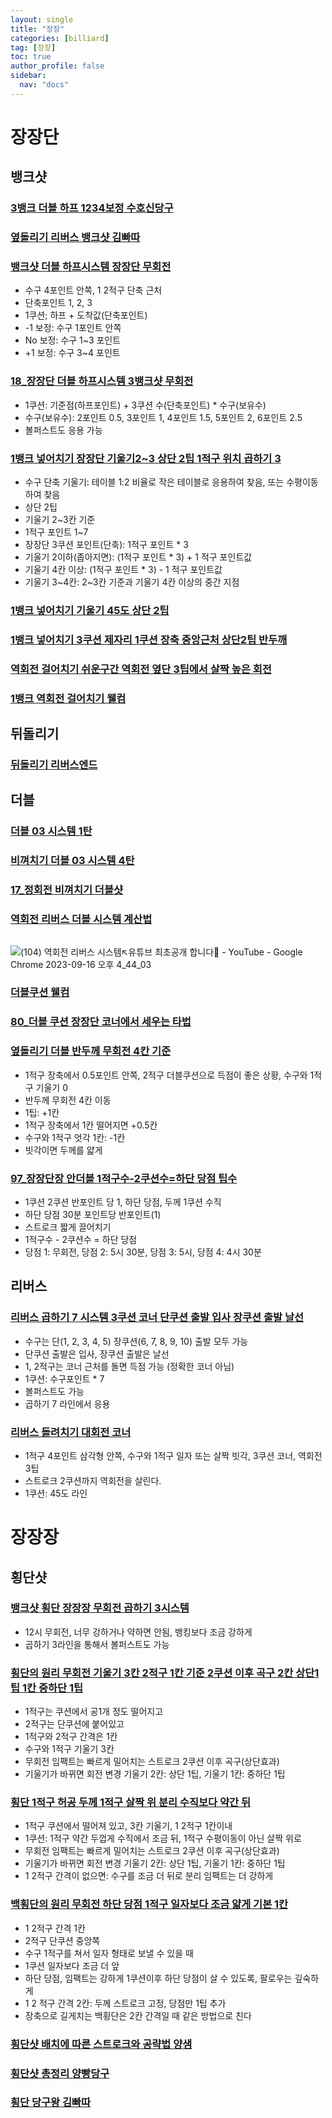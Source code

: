```yaml
---
layout: single
title: "장장"
categories: [billiard]
tag: [장장]
toc: true
author_profile: false
sidebar:
  nav: "docs"
---
```


# 장장단

## 뱅크샷

### [3뱅크 더블 하프 1234보정 수호신당구](https://1drv.ms/p/s!AuJKpwyYpUY991TdKjfDK33-flRV?e=4eewHg)

### [옆돌리기 리버스 뱅크샷 김빠따](https://1drv.ms/p/s!AuJKpwyYpUY9-AmLw3SOhWTVSw_1?e=sJMmRI)

### [뱅크샷 더블 하프시스템 장장단 무회전](https://1drv.ms/p/s!AuJKpwyYpUY9-xyr69xs3punZe7y?e=cHqmbS)
- 수구 4포인트 안쪽, 1 2적구 단축 근처
- 단축포인트 1, 2, 3
- 1쿠션; 하프 + 도착값(단축포인트)
- -1 보정: 수구 1포인트 안쪽
- No 보정: 수구 1~3 포인트
- +1 보정: 수구 3~4 포인트
 
### [18_장장단 더블 하프시스템 3뱅크샷 무회전](https://1drv.ms/p/s!AuJKpwyYpUY9gYNToMxa7W9B44I09A)
- 1쿠션: 기준점(하프포인트) + 3쿠션 수(단축포인트) * 수구(보유수)
- 수구(보유수): 2포인트 0.5, 3포인트 1, 4포인트 1.5, 5포인트 2, 6포인트 2.5
- 볼퍼스트도 응용 가능

### [1뱅크 넣어치기 장장단 기울기2~3 상단 2팁 1적구 위치 곱하기 3 ](https://1drv.ms/p/s!AuJKpwyYpUY9_DQj_pfRwzIsIcLw?e=V0JDeF)
- 수구 단축 기울기: 테이블 1:2 비율로 작은 테이블로 응용하여 찾음, 또는 수평이동하여 찾음
- 상단 2팁
- 기울기 2~3칸 기준
- 1적구 포인트 1~7
- 장장단 3쿠션 포인트(단축): 1적구 포인트 * 3
- 기울기 2이하(좁아지면): (1적구 포인트 * 3) + 1 적구 포인트값
- 기울기 4칸 이상: (1적구 포인트 * 3) - 1 적구 포인트값
- 기울기 3~4칸: 2~3칸 기준과 기울기 4칸 이상의 중간 지점

### [1뱅크 넣어치기 기울기 45도 상단 2팁](https://1drv.ms/p/s!AuJKpwyYpUY9-G1XZcbFCdJP8LQV?e=kHek8y)

### [1뱅크 넣어치기 3쿠션 제자리 1쿠션 장축 중앙근처 상단2팁 반두깨](https://1drv.ms/p/s!AuJKpwyYpUY9901i4GfPw1WoLit9?e=UWeX8a)

### [역회전 걸어치기 쉬운구간 역회전 옆단 3팁에서 살짝 높은 회전](https://1drv.ms/p/s!AuJKpwyYpUY9_WKUDG2tqcPIXatY?e=bLJqsg)

### [1뱅크 역회전 걸어치기 웰컴](https://1drv.ms/p/s!AuJKpwyYpUY9gYAeSYWitsaRxrJKuw?e=V8Qxp7)

## 뒤돌리기

### [뒤돌리기 리버스엔드](https://1drv.ms/p/s!AuJKpwyYpUY9_Qa9mo3NXTyawFJc?e=3Jvnd7)

## 더블

### [더블 03 시스템 1탄](https://1drv.ms/p/s!AuJKpwyYpUY9gYBeUJf6l48Zd8U83Q?e=Swp5Sc)

### [비껴치기 더블 03 시스템 4탄](https://1drv.ms/p/s!AuJKpwyYpUY9gYIQf60YMDYSF9K82g?e=ex5fXd)

### [17_정회전 비껴치기 더블샷](https://1drv.ms/p/s!AuJKpwyYpUY9gYNVBLPLGRhPmAx57g?e=3cVm0K)

### [역회전 리버스 더블 시스템 계산법](https://1drv.ms/p/s!AuJKpwyYpUY99gxsqHwBi2KcmK04?e=h2IKKV)
` `![(104) 역회전 리버스 시스템↖유튜브 최초공개 합니다🤬 - YouTube - Google Chrome 2023-09-16 오후 4_44_03](Aspose.Words.6229956e-4974-46b9-a81e-73cb7f4954d8.001.jpeg)

### [더블쿠션 웰컴](https://1drv.ms/p/s!AuJKpwyYpUY9gYAcKW_e7BNeczuQtQ?e=6U8Pm6)

### [80_더블 쿠션 장장단 코너에서 세우는 타법](https://1drv.ms/p/s!AuJKpwyYpUY9gYQBTrfvgeOnKiq6nA?e=Qw7JVj)

### [옆돌리기 더블 반두께 무회전 4칸 기준](https://1drv.ms/p/s!AuJKpwyYpUY9_hJ-utJOBvaxfJ5K?e=WQj4xa)
- 1적구 장축에서 0.5포인트 안쪽, 2적구 더블쿠션으로 득점이 좋은 상황, 수구와 1적구 기울기 0
- 반두께 무회전 4칸 이동
- 1팁: +1칸
- 1적구 장축에서 1칸 떨어지면 +0.5칸
- 수구와 1적구 엇각 1칸: -1칸
- 빗각이면 두께를 얇게

### [97_장장단장 안더블 1적구수-2쿠션수=하단 당점 팁수](https://1drv.ms/p/s!AuJKpwyYpUY9gYQj2tfVHt6EsaPN9Q?e=NPn2IZ)
- 1쿠션 2쿠션 반포인트 당 1, 하단 당점, 두께 1쿠션 수직
- 하단 당점 30분 포인트당 반포인트(1)
- 스트로크 짧게 끌어치기
- 1적구수 - 2쿠션수 = 하단 당점
- 당점 1: 무회전, 당점 2: 5시 30분, 당점 3: 5시, 당점 4: 4시 30분

## 리버스

### [리버스 곱하기 7 시스템 3쿠션 코너 단쿠션 출발 입사 장쿠션 출발 날선](https://1drv.ms/p/s!AuJKpwyYpUY99g2dG5r_NrgsM7lU?e=HDahuR)
- 수구는 단(1, 2, 3, 4, 5) 장쿠션(6, 7, 8, 9, 10) 출발 모두 가능
- 단쿠션 출발은 입사, 장쿠션 출발은 날선
- 1, 2적구는 코너 근처를 돌면 득점 가능 (정확한 코너 아님)
- 1쿠션: 수구포인트 * 7
- 볼퍼스트도 가능
- 곱하기 7 라인에서 응용

### [리버스 돌려치기 대회전 코너](https://1drv.ms/p/s!AuJKpwyYpUY99g5fXVs-Rjr5-mmQ?e=ckdNCd) 
- 1적구 4포인트 삼각형 안쪽, 수구와 1적구 일자 또는 살짝 빗각, 3쿠션 코너, 역회전 3팁
- 스트로크 2쿠션까지 역회전을 살린다.
- 1쿠션: 45도 라인

# 장장장

## 횡단샷

### [뱅크샷 횡단 장장장 무회전 곱하기 3시스템](https://1drv.ms/p/s!AuJKpwyYpUY98SydMdTsmvCOz-e8?e=YAfD2i)
- 12시 무회전, 너무 강하거나 약하면 안됨, 뱅킹보다 조금 강하게
- 곱하기 3라인을 통해서 볼퍼스트도 가능

### [횡단의 원리 무회전 기울기 3칸 2적구 1칸 기준 2쿠션 이후 곡구 2칸 상단1팁 1칸 중하단 1팁](https://1drv.ms/p/s!AuJKpwyYpUY99hXY2FDqO-Knqsup?e=hc7Y9p)
- 1적구는 쿠션에서 공1개 정도 떨어지고
- 2적구는 단쿠션에 붙어있고
- 1적구와 2적구 간격은 1칸
- 수구와 1적구 기울기 3칸
- 무회전 임팩트는 빠르게 밀어치는 스트로크 2쿠션 이후 곡구(상단효과)
- 기울기가 바뀌면 회전 변경 기울기 2칸: 상단 1팁, 기울기 1칸: 중하단 1팁

### [횡단 1적구 허공 두께 1적구 살짝 위 분리 수직보다 약간 뒤](https://1drv.ms/p/s!AuJKpwyYpUY9_BGtXOnVE145b_Rt?e=lYda3i)
- 1적구 쿠션에서 떨어져 있고, 3칸 기울기, 1 2적구 1칸이내
- 1쿠션: 1적구 약간 두껍게 수직에서 조금 뒤, 1적구 수평이동이 아닌 살짝 위로
- 무회전 임팩트는 빠르게 밀어치는 스트로크 2쿠션 이후 곡구(상단효과)
- 기울기가 바뀌면 회전 변경 기울기 2칸: 상단 1팁, 기울기 1칸: 중하단 1팁
- 1 2적구 간격이 없으면: 수구를 조금 더 뒤로 분리 임팩트는 더 강하게

### [백횡단의 원리 무회전 하단 당점 1적구 일자보다 조금 얇게 기본 1칸](https://1drv.ms/p/s!AuJKpwyYpUY99hzI3yHPpCDDl7N7?e=nHdfej)
- 1 2적구 간격 1칸
- 2적구 단쿠션 중앙쪽
- 수구 1적구를 쳐서 일자 형태로 보낼 수 있을 때
- 1쿠션 일자보다 조금 더 앞
- 하단 당점, 임팩트는 강하게 1쿠션이후 하단 당점이 살 수 있도록, 팔로우는 깊숙하게
- 1 2 적구 간격 2칸: 두께 스트로크 고정, 당점만 1팁 추가
- 장축으로 길게치는 백횡단은 2칸 간격일 때 같은 방법으로 친다

### [횡단샷 배치에 따른 스트로크와 공략법 양샘](https://1drv.ms/p/s!AuJKpwyYpUY9gYJrJnRy1WbdEo_5Tw?e=gHZsVH)

### [횡단샷 총정리 양빵당구](https://1drv.ms/p/s!AuJKpwyYpUY9-0QCEuCMILi1Pq6_?e=2Mv51x)

### [횡단 당구왕 김빠따](https://1drv.ms/p/s!AuJKpwyYpUY93Tv8vfOCnhHTnFIj?e=nw7Vdo)
